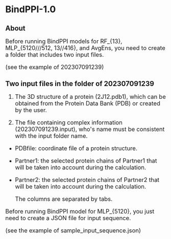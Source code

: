 # BindPPI-1.0
## About
<font size=4> 
  
Before running BindPPI models for RF_{13}, MLP_{5120///512, 13//416}, and AvgEns, you need to create a folder that includes two input files.

(see the example of 202307091239)
  
</font>

## Two input files in the folder of 202307091239
<font size=4> 

1. The 3D structure of a protein (2J12.pdb1), which can be obtained from the Protein Data Bank (PDB) or created by the user.

2. The file containing complex information (202307091239.input), who's name must be consistent with the input folder name.

- PDBfile: coordinate file of a protein structure.
- Partner1: the selected protein chains of Partner1 that will be taken into account during the calculation.
- Partner2: the selected protein chains of Partner2 that will be taken into account during the calculation.

  The columns are separated by tabs.

</font>

<font size=4> 
  
Before running BindPPI model for MLP_{5120}, you just need to create a JSON file for input sequence.

(see the example of sample_input_sequence.json)
  
</font>


